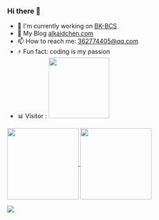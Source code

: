 ### Hi there 👋

- 🐋 I'm currently working on [BK-BCS](https://github.com/Tencent/bk-bcs)
- 🔗 My Blog [alkaidchen.com](http://alkaidchen.com)
- 📫 How to reach me: 362774405@qq.com
- ⚡ Fun fact: coding is my passion
- 📊 Visitor : <img src="https://profile-counter.glitch.me/AlkaidChan/count.svg" width="140"/>

<a href="#">
  <img height="165" align="center" src="https://github-readme-stats.vercel.app/api?username=AlkaidChan&show_icons=true&title_color=fff&icon_color=79ff97&text_color=9f9f9f&bg_color=151515" />
</a>
<a href="#">
  <img height="165" align="center" src="https://github-readme-stats.vercel.app/api/top-langs/?username=AlkaidChan&layout=compact&show_icons=true&title_color=fff&icon_color=79ff97&text_color=9f9f9f&bg_color=151515" />
</a>

![](https://activity-graph.herokuapp.com/graph?username=AlkaidChan&theme=github-light)
